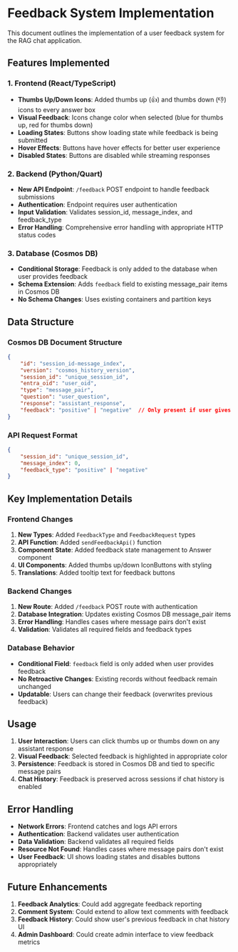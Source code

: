 # Feedback System Implementation

This document outlines the implementation of a user feedback system for the RAG chat application.

## Features Implemented

### 1. Frontend (React/TypeScript)
- **Thumbs Up/Down Icons**: Added thumbs up (👍) and thumbs down (👎) icons to every answer box
- **Visual Feedback**: Icons change color when selected (blue for thumbs up, red for thumbs down)
- **Loading States**: Buttons show loading state while feedback is being submitted
- **Hover Effects**: Buttons have hover effects for better user experience
- **Disabled States**: Buttons are disabled while streaming responses

### 2. Backend (Python/Quart)
- **New API Endpoint**: `/feedback` POST endpoint to handle feedback submissions
- **Authentication**: Endpoint requires user authentication
- **Input Validation**: Validates session_id, message_index, and feedback_type
- **Error Handling**: Comprehensive error handling with appropriate HTTP status codes

### 3. Database (Cosmos DB)
- **Conditional Storage**: Feedback is only added to the database when user provides feedback
- **Schema Extension**: Adds `feedback` field to existing message_pair items in Cosmos DB
- **No Schema Changes**: Uses existing containers and partition keys

## Data Structure

### Cosmos DB Document Structure
```json
{
    "id": "session_id-message_index",
    "version": "cosmos_history_version",
    "session_id": "unique_session_id",
    "entra_oid": "user_oid",
    "type": "message_pair",
    "question": "user_question",
    "response": "assistant_response",
    "feedback": "positive" | "negative"  // Only present if user gives feedback
}
```

### API Request Format
```json
{
    "session_id": "unique_session_id",
    "message_index": 0,
    "feedback_type": "positive" | "negative"
}
```

## Key Implementation Details

### Frontend Changes
1. **New Types**: Added `FeedbackType` and `FeedbackRequest` types
2. **API Function**: Added `sendFeedbackApi()` function
3. **Component State**: Added feedback state management to Answer component
4. **UI Components**: Added thumbs up/down IconButtons with styling
5. **Translations**: Added tooltip text for feedback buttons

### Backend Changes
1. **New Route**: Added `/feedback` POST route with authentication
2. **Database Integration**: Updates existing Cosmos DB message_pair items
3. **Error Handling**: Handles cases where message pairs don't exist
4. **Validation**: Validates all required fields and feedback types

### Database Behavior
- **Conditional Field**: `feedback` field is only added when user provides feedback
- **No Retroactive Changes**: Existing records without feedback remain unchanged
- **Updatable**: Users can change their feedback (overwrites previous feedback)

## Usage

1. **User Interaction**: Users can click thumbs up or thumbs down on any assistant response
2. **Visual Feedback**: Selected feedback is highlighted in appropriate color
3. **Persistence**: Feedback is stored in Cosmos DB and tied to specific message pairs
4. **Chat History**: Feedback is preserved across sessions if chat history is enabled

## Error Handling

- **Network Errors**: Frontend catches and logs API errors
- **Authentication**: Backend validates user authentication
- **Data Validation**: Backend validates all required fields
- **Resource Not Found**: Handles cases where message pairs don't exist
- **User Feedback**: UI shows loading states and disables buttons appropriately

## Future Enhancements

1. **Feedback Analytics**: Could add aggregate feedback reporting
2. **Comment System**: Could extend to allow text comments with feedback
3. **Feedback History**: Could show user's previous feedback in chat history UI
4. **Admin Dashboard**: Could create admin interface to view feedback metrics 